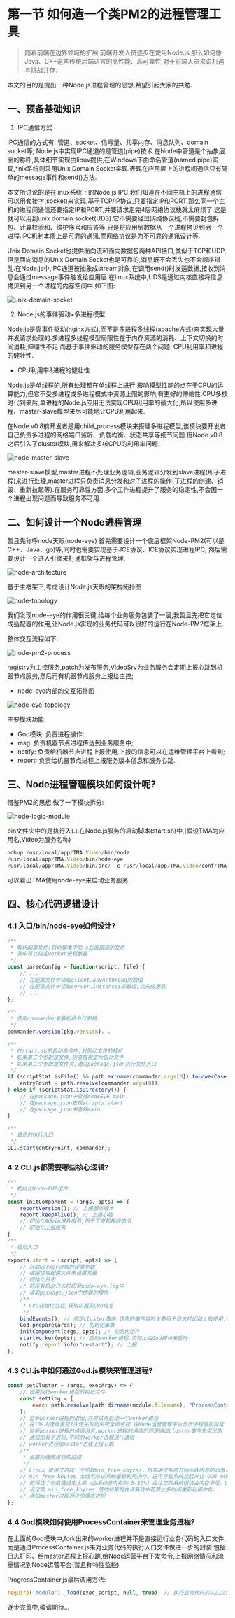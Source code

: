 # 第一节 如何造一个类PM2的进程管理工具

> 随着前端在边界领域的扩展,前端开发人员逐步在使用Node.js,那么如何像Java、C++这些传统后端语言的高性能、高可靠性,对于前端人员来说机遇与挑战并存.

本文的目的是提出一种Node.js进程管理的思想,希望引起大家的共勉.

## 一、预备基础知识

1. IPC通信方式

IPC通信的方式有: 管道、socket、信号量、共享内存、消息队列、domain socket等;
Node.js中实现IPC通道的是管道(pipe)技术.在Node中管道是个抽象层面的称呼,具体细节实现由libuv提供,在Windows下由命名管道(named pipe)实现,*nix系统则采用Unix Domain Socket实现.表现在应用层上的进程间通信只有简单的message事件和send()方法.

本文所讨论的是在linux系统下的Node.js IPC.我们知道在不同主机上的进程通信可以用套接字(socket)来实现,基于TCP/IP协议,只要指定IP和PORT.那么同一个主机的进程间通信还要指定IP和PORT,并要请求走完4层网络协议栈就太麻烦了.这是就可以用到unix domain socket(UDS).它不需要经过网络协议栈,不需要封包拆包、计算校验和、维护序号和应答等,只是将应用层数据从一个进程拷贝到另一个进程.IPC机制本质上是可靠的通讯,而网络协议是为不可靠的通讯设计等.

Unix Domain Socket也提供面向流和面向数据包两种API接口,类似于TCP和UDP,但是面向消息的Unix Domain Socket也是可靠的,消息既不会丢失也不会顺序错乱.在Node.js中,IPC通道被抽象成stream对象,在调用send()时发送数据,接收到消息会通过message事件触发给应用层.在linux系统中,UDS是通过内核直接将信息拷贝到另一个进程的内存空间中.如下图:

![unix-domain-socket](/assets/unix-domain-socket.png)

2. Node.js的事件驱动+多进程模型

Node.js是靠事件驱动(nginx方式),而不是多进程多线程(apache方式)来实现大量并发请求处理的.多进程多线程模型局限性在于内存资源的消耗、上下文切换的时间消耗,伸缩性不足.而基于事件驱动的服务模型存在两个问题: CPU利用率和进程的健壮性.

* CPU利用率&进程的健壮性

Node.js是单线程的,所有处理都在单线程上进行,影响模型性能的点在于CPU的运算能力,但它不受多进程或多进程模式中资源上限的影响,有更好的伸缩性.CPU多核时代到来后,单进程的Node.js应用无法实现CPU利用率的最大化,所以使用多进程、master-slave模型来尽可能地让CPU利用起来.

在Node v0.8前开发者是用child_process模块来搭建多进程模型,该模块要开发者自己负责多进程的网络端口监听、负载均衡、状态共享等细节问题.但Node v0.8之后引入了cluster模块,用来解决多核CPU的利用率问题.

![node-master-slave](/assets/node-master-slave.png)

master-slave模型,master进程不处理业务逻辑,业务逻辑分发到slave进程(即子进程)来进行处理,master进程只负责消息分发和对子进程的操作(子进程的创建、销毁、重新拉起等).在服务可靠性方面,多个工作进程提升了服务的稳定性,不会因一个进程出现问题而导致服务不可用.

## 二、如何设计一个Node进程管理

暂且先称呼node天眼(node-eye)
首先需要设计一个底层框架Node-PM2(可以是C++、Java、go)等,同时也需要实现基于JCE协议、ICE协议实现进程IPC;
然后需要设计一个进入引擎来打通框架与进程管理.

![node-architecture](/assets/node-architecture.png)

基于主框架下,考虑设计Node.js天眼的架构拓扑图

![node-topology](/assets/node-topology.png)

我们发现node-eye的作用很关键,给每个业务服务包装了一层,我暂且先把它定位成适配器的作用,让Node.js实现的业务代码可以很好的运行在Node-PM2框架上.

整体交互流程如下:

![node-pm2-process](/assets/node-pm2-process.png)

registry为主控服务,patch为发布服务,VideoSrv为业务服务会定期上报心跳到机器节点服务,然后再有机器节点服务上报给主控;


* node-eye内部的交互拓扑图

![node-eye-topology](/assets/node-eye-topology.png)

主要模块功能:

* God模块: 负责进程操作;
* msg: 负责机器节点进程传达到业务服务中;
* notify: 负责给机器节点进程上报使用,上报的信息可以在运维管理平台上看到;
* report: 负责给机器节点进程上报服务版本信息和服务心跳.

## 三、Node进程管理模块如何设计呢?

借鉴PM2的思想,做了一下模块拆分:

![node-logic-module](/assets/node-logic-module.png)

bin文件夹中的是执行入口.在Node.js服务的启动脚本(start.sh)中,(假设TMA为应用名,Video为服务名称)

```js
nohup /usr/local/app/TMA.Video/bin/node 
/usr/local/app/TMA.Video/bin/node-eye 
/usr/local/app/TMA.Video/bin/src/ -c /usr/local/app/TMA.Video/conf/TMA.Video.config.conf  2>&1
```

可以看出TMA使用node-eye来启动业务服务.

## 四、核心代码逻辑设计

### 4.1 入口/bin/node-eye如何设计?

```js
/**
 * 解析配置文件:启动脚本中的-c后面跟随的文件
 * 其中可以指定worker进程数量
 */
const parseConfig = function(script, file) {
    // ...
    // 在配置文件中读取client.asyncthread的数值
    // 在配置文件中读取server.instances的数值,优先级更高
    // ...
};

/**
 * 使用commander来解析命令行参数
 */
commander.version(pkg.version)...

/**
 * 在start.sh的启动命令中,对启动文件的解析
 * 如果第二个参数是文件,则直接指定为启动文件
 * 如果第二个参数是文件夹,通过package.json执行文件入口
 */
if (scriptStat.isFile() && path.extname(commander.args[0]).toLowerCase() ===".js") {
    entryPoint = path.resolve(commander.args[0]);
} else if (scriptStat.isDirectory()) {
    // 在package.json中查找nodeEye.main
    // 在package.json查找scripts.start
    // 在package.json中查找main
}

/**
 * 真正的执行入口
 */
CLI.start(entryPoint, commander);
```

### 4.2 CLI.js都需要哪些核心逻辑?

```js
/**
 * 初始化Node-PM2组件
 */
const initComponent = (args, opts) => {
    reportVersion(); // 上报服务版本
    report.keepAlive(); // 上报心跳
    // 初始化Admin进程服务,用于下发和接收命令
    // 初始化上报服务
}
/**
 * 启动入口
 */
exports.start = (script, opts) => {
    // 获取worker进程的设置参数
    // 根据读取配置文件来设置常量
    // 初始化日志
    // 将所有启动日志打印至node-eye.log中
    // 读取package.json中依赖的模块
    /**
     * CPU初始化之后,获取机器的CPU信息
     */
    bindEvents(); // 绑定cluster事件,这里的事件监听主要用于日志打印和上报使用,并对接Node运营平台
    God.prepare(args); // 初始化集群
    initComponent(args, opts); // 初始化组件
    startWorker(opts); // 启动worker进程.实际上由God模块来启动
    notify.report.info("restart"); // 上报
};
```

### 4.3 CLI.js中如何通过God.js模块来管理进程?

```js
const setCluster = (args, execArgv) => {
    // 设置执行worker进程的执行文件
    const setting = {
        exec: path.resolve(path.dirname(module.filename), "ProcessContainer.js") // 设置执行worker进程的执行文件
    };
    // 监听worker进程的退出,并尝试再启动一个worker进程
    // 在10s内连续重启2次还失败则杀死全部进程,在Node运营管理平台显示进程重启异常
    // 监听worker进程的通信消息,worker进程的通信仍然是通过cluster事件来实现的
    // 通知所有子进程,不同的worker进程进行通信
    // worker进程给master进程上报心跳
    /**
     * 设置对僵死进程的监控
     */
    // Linux 提供了这样一个参数min_free_kbytes，用来确定系统开始回收内存的阀值，控制系统的空闲内存。值越高，内核越早开始回收内存，空闲内存越高。设定这个参数时请小心，因为该值过低和过高都有问题。
    // min_free_kbytes 太低可防止系统重新利用内存。这可导致系统挂起并让 OOM 杀死多个进程。
    // 但将这个参数值设定太高（占系统总内存的 5-10%）会让您的系统很快会内存不足。Linux 的设计是使用所有可用 RAM 缓存文件系统数据。
    // 设定高 min_free_kbytes 值的结果是在该系统中花费太多时间重新利用内存。
    // 通知master进程对应的僵死进程
};
```

### 4.4 God模块如何使用ProcessContainer来管理业务进程?

在上面的God模块中,fork出来的worker进程并不是直接运行业务代码的入口文件,而是通过ProcessContainer.js来对业务代码的执行入口文件做进一步的封装.包括:日志打印、给master进程上报心跳,给Node运营平台下发命令,上报网络情况和流量情况到Node运营平台(暂且称特性监控)

ProgressContainer.js最后调用方法:

```js
require('module')._load(exec_script, null, true); // 执行业务代码的入口文件
```

逐步完善中,敬请期待...
